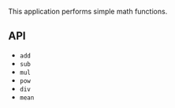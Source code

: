 This application performs simple math functions.

## API
* `add`
* `sub`
* `mul`
* `pow`
* `div`
* `mean`